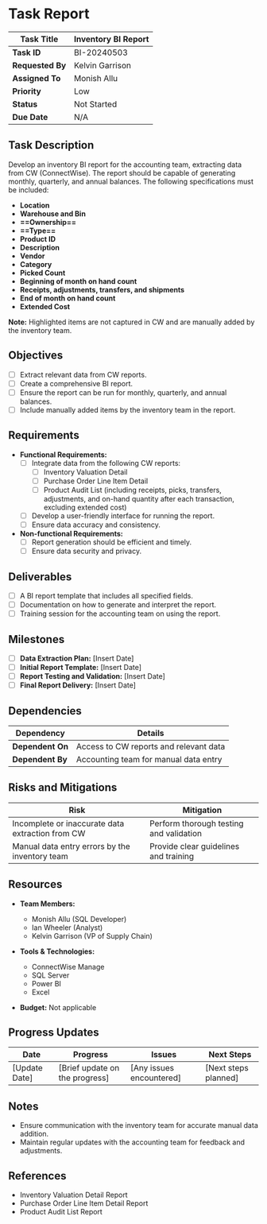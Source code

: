 # Task Report

| **Task Title**   | Inventory BI Report |
| ---------------- | ------------------- |
| **Task ID**      | BI-20240503         |
| **Requested By** | Kelvin Garrison     |
| **Assigned To**  | Monish Allu         |
| **Priority**     | Low                 |
| **Status**       | Not Started         |
| **Due Date**     | N/A                 |
## Task Description

Develop an inventory BI report for the accounting team, extracting data from CW (ConnectWise). The report should be capable of generating monthly, quarterly, and annual balances. The following specifications must be included:

- **Location**
- **Warehouse and Bin**
- **==Ownership==**
- **==Type==**
- **Product ID**
- **Description**
- **Vendor**
- **Category**
- **Picked Count**
- **Beginning of month on hand count**
- **Receipts, adjustments, transfers, and shipments**
- **End of month on hand count**
- **Extended Cost**

**Note:** Highlighted items are not captured in CW and are manually added by the inventory team.

## Objectives

- [ ] Extract relevant data from CW reports.
- [ ] Create a comprehensive BI report.
- [ ] Ensure the report can be run for monthly, quarterly, and annual balances.
- [ ] Include manually added items by the inventory team in the report.
## Requirements

- **Functional Requirements:**
    - [ ]  Integrate data from the following CW reports:
        - [ ]  Inventory Valuation Detail
        - [ ]  Purchase Order Line Item Detail
        - [ ]  Product Audit List (including receipts, picks, transfers, adjustments, and on-hand quantity after each transaction, excluding extended cost)
    - [ ]  Develop a user-friendly interface for running the report.
    - [ ]  Ensure data accuracy and consistency.

- **Non-functional Requirements:**
    - [ ]  Report generation should be efficient and timely.
    - [ ]  Ensure data security and privacy.

## Deliverables

- [ ]  A BI report template that includes all specified fields.
- [ ]  Documentation on how to generate and interpret the report.
- [ ]  Training session for the accounting team on using the report.

## Milestones

- [ ] **Data Extraction Plan:** [Insert Date]
- [ ] **Initial Report Template:** [Insert Date]
- [ ] **Report Testing and Validation:** [Insert Date]
- [ ] **Final Report Delivery:** [Insert Date]

## Dependencies

|**Dependency**|**Details**|
|---|---|
|**Dependent On**|Access to CW reports and relevant data|
|**Dependent By**|Accounting team for manual data entry|

## Risks and Mitigations

|**Risk**|**Mitigation**|
|---|---|
|Incomplete or inaccurate data extraction from CW|Perform thorough testing and validation|
|Manual data entry errors by the inventory team|Provide clear guidelines and training|

## Resources

- **Team Members:**
    - Monish Allu (SQL Developer)
    - Ian Wheeler (Analyst)
    - Kelvin Garrison (VP of Supply Chain)

- **Tools & Technologies:**
    - ConnectWise Manage
    - SQL Server
    - Power BI
    - Excel

- **Budget:** Not applicable

## Progress Updates

|**Date**|**Progress**|**Issues**|**Next Steps**|
|---|---|---|---|
|[Update Date]|[Brief update on the progress]|[Any issues encountered]|[Next steps planned]|

## Notes

- Ensure communication with the inventory team for accurate manual data addition.
- Maintain regular updates with the accounting team for feedback and adjustments.

## References

- Inventory Valuation Detail Report
- Purchase Order Line Item Detail Report
- Product Audit List Report